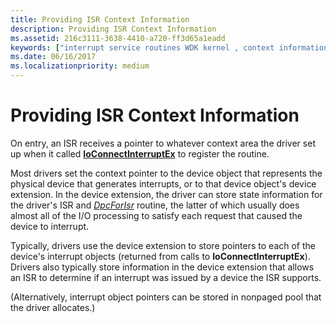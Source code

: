 ```yaml
---
title: Providing ISR Context Information
description: Providing ISR Context Information
ms.assetid: 216c3111-3638-4410-a720-ff3d65a1eadd
keywords: ["interrupt service routines WDK kernel , context information", "ISRs WDK kernel , context information", "interrupt objects WDK kernel , context information", "context information WDK interrupts", "pointers WDK interrupts"]
ms.date: 06/16/2017
ms.localizationpriority: medium
---
```


# Providing ISR Context Information





On entry, an ISR receives a pointer to whatever context area the driver set up when it called [**IoConnectInterruptEx**](/windows-hardware/drivers/ddi/wdm/nf-wdm-ioconnectinterruptex) to register the routine.

Most drivers set the context pointer to the device object that represents the physical device that generates interrupts, or to that device object's device extension. In the device extension, the driver can store state information for the driver's ISR and [*DpcForIsr*](/windows-hardware/drivers/ddi/wdm/nc-wdm-io_dpc_routine) routine, the latter of which usually does almost all of the I/O processing to satisfy each request that caused the device to interrupt.

Typically, drivers use the device extension to store pointers to each of the device's interrupt objects (returned from calls to **IoConnectInterruptEx**). Drivers also typically store information in the device extension that allows an ISR to determine if an interrupt was issued by a device the ISR supports.

(Alternatively, interrupt object pointers can be stored in nonpaged pool that the driver allocates.)

 

